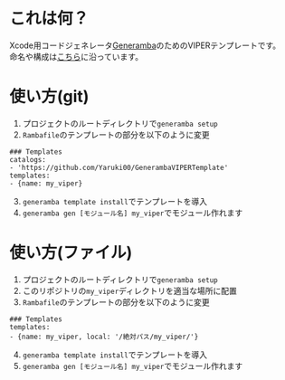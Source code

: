 # これは何？
Xcode用コードジェネレータ[Generamba](https://github.com/rambler-digital-solutions/Generamba)のためのVIPERテンプレートです。  
命名や構成は[こちら](https://github.com/pedrohperalta/Articles-iOS-VIPER)に沿っています。

# 使い方(git)
1) プロジェクトのルートディレクトリで`generamba setup`
2) `Rambafile`のテンプレートの部分を以下のように変更

```
### Templates
catalogs:
- 'https://github.com/Yaruki00/GenerambaVIPERTemplate'
templates:
- {name: my_viper}
```

3) `generamba template install`でテンプレートを導入
4) `generamba gen [モジュール名] my_viper`でモジュール作れます

# 使い方(ファイル)
1) プロジェクトのルートディレクトリで`generamba setup`
2) このリポジトリの`my_viper`ディレクトリを適当な場所に配置
3) `Rambafile`のテンプレートの部分を以下のように変更

```
### Templates
templates:
- {name: my_viper, local: '/絶対パス/my_viper/'}
```

4) `generamba template install`でテンプレートを導入
5) `generamba gen [モジュール名] my_viper`でモジュール作れます